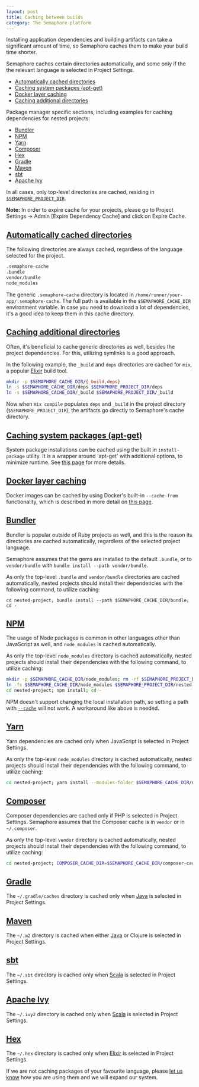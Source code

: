 ```yaml
---
layout: post
title: Caching between builds
category: The Semaphore platform
---
```


Installing application dependencies and building artifacts can take a significant amount of time, so
Semaphore caches them to make your build time shorter.

Semaphore caches certain directories automatically, and some only if the
the relevant language is selected in Project Settings.

- [Automatically cached directories](#automatic-caching)
- [Caching system packages (apt-get)](#caching-apt-get)
- [Docker layer caching](#docker-layer-caching)
- [Caching additional directories](#additional-dir-caching)

Package manager specific sections, including examples for caching dependencies
for nested projects:

- [Bundler](#bundler)
- [NPM](#npm)
- [Yarn](#yarn)
- [Composer](#composer)
- [Hex](#hex)
- [Gradle](#gradle)
- [Maven](#maven)
- [sbt](#sbt)
- [Apache Ivy](#ivy)

In all cases, only top-level directories are cached, residing in [`$SEMAPHORE_PROJECT_DIR`](/docs/available-environment-variables.html).

__Note:__
In order to expire cache for your projects, please go to Project Settings ->
Admin [Expire Dependency Cache] and click on Expire Cache.


## <a name="automatic-caching" href="#automatic-caching">Automatically cached directories</a>

The following directories are always cached, regardless of the language selected
for the project.

```bash
.semaphore-cache
.bundle
vendor/bundle
node_modules
```

The generic `.semaphore-cache` directory is located in `/home/runner/your-app/.semaphore-cache`.
The full path is available in the `$SEMAPHORE_CACHE_DIR` environment variable. In
case you need to download a lot of dependencies, it's a good idea to keep them
in this cache directory.

## <a name="additional-dir-caching" href="#additional-dir-caching">Caching additional directories</a>

Often, it's beneficial to cache generic directories as well, besides the
project dependencies. For this, utilizing symlinks is a good approach.

In the following example, the `_build` and `deps` directories are cached for `mix`, a
popular [Elixir](/docs/elixir-continuous-integration.html) build tool.

```bash
mkdir -p $SEMAPHORE_CACHE_DIR/{_build,deps}
ln -s $SEMAPHORE_CACHE_DIR/deps $SEMAPHORE_PROJECT_DIR/deps
ln -s $SEMAPHORE_CACHE_DIR/_build $SEMAPHORE_PROJECT_DIR/_build
```

Now when `mix compile` populates `deps` and `_build` in the project directory
(`$SEMAPHORE_PROJECT_DIR`), the artifacts go directly to Semaphore's cache directory.


## <a name="caching-apt-get" href="#caching-apt-get">Caching system packages (apt-get)</a>

System package installations can be cached using the built in `install-package`
utility. It is a wrapper around 'apt-get' with additional options, to minimize
runtime. See [this page](/docs/how-to-install-dependency.html#caching-installations) for more details.


## <a name="docker-layer-caching" href="#docker-layer-caching">Docker layer caching</a>

Docker images can be cached by using Docker's built-in `--cache-from`
functionality, which is described in more detail on [this
page](/docs/docker/docker-layer-caching.html).



## <a name="bundler" href="#bundler">Bundler</a>

Bundler is popular outside of Ruby projects as well, and this is the reason its
directories are cached automatically, regardless of the selected project
language.

Semaphore assumes that the gems are installed to the default `.bundle`, or to
`vendor/bundle` with `bundle install --path vendor/bundle`.

As only the top-level `.bundle` and `vendor/bundle` directories are cached automatically,
nested projects should install their dependencies with the following command, to utilize
caching:

```
cd nested-project; bundle install --path $SEMAPHORE_CACHE_DIR/bundle; cd -
```


## <a name="npm" href="#npm">NPM</a>

The usage of Node packages is common in other languages other than JavaScript as
well, and `node_modules` is cached automatically.

As only the top-level `node_modules` directory is cached automatically, nested
projects should install their dependencies with the following command, to utilize
caching:

```bash
mkdir -p $SEMAPHORE_CACHE_DIR/node_modules; rm -rf $SEMAPHORE_PROJECT_DIR/nested-project/node_modules
ln -fs $SEMAPHORE_CACHE_DIR/node_modules $SEMAPHORE_PROJECT_DIR/nested-project/node_modules
cd nested-project; npm install; cd -
```

NPM doesn't support changing the local installation path, so setting a path with
[`--cache`](https://docs.npmjs.com/misc/config#cache) will not work. A workaround like above is needed.


## <a name="yarn" href="#yarn">Yarn</a>

Yarn dependencies are cached only when JavaScript is selected in Project Settings.

As only the top-level `node_modules` directory is cached automatically, nested
projects should install their dependencies with the following command, to utilize
caching:

```bash
cd nested-project; yarn install --modules-folder $SEMAPHORE_CACHE_DIR/nested-project-modules; cd -
```


## <a name="composer" href="#composer">Composer</a>

Composer dependencies are cached only if PHP is selected in Project Settings.
Semaphore assumes that the Composer cache is in `vendor` or in `~/.composer`.


As only the top-level `vendor` directory is cached automatically, nested
projects should install their dependencies with the following command, to utilize
caching:

```bash
cd nested-project; COMPOSER_CACHE_DIR=$SEMAPHORE_CACHE_DIR/composer-cache composer install; cd -
```

## <a name="gradle" href="#gradle">Gradle</a>

The `~/.gradle/caches` directory is cached only when
[Java](/docs/java-continuous-integration.html) is selected in Project
Settings.

## <a name="maven" href="#maven">Maven</a>

The `~/.m2` directory is cached when either [Java](/docs/java-continuous-integration.html)
or Clojure is selected in Project Settings.

## <a name="sbt" href="#sbt">sbt</a>

The `~/.sbt` directory is cached only when [Scala](/docs/scala-continuous-integration.html)
is selected in Project Settings.

## <a name="ivy" href="#ivy">Apache Ivy</a>

The `~/.ivy2` directory is cached only when [Scala](/docs/scala-continuous-integration.html)
is selected in Project Settings.

## <a name="hex" href="#hex">Hex</a>

The `~/.hex` directory is cached only when [Elixir](/docs/elixir-continuous-integration.html)
is selected in Project Settings.


If we are not caching packages of your favourite language, please [let us know](/support) how you are using them and we will expand our system.
